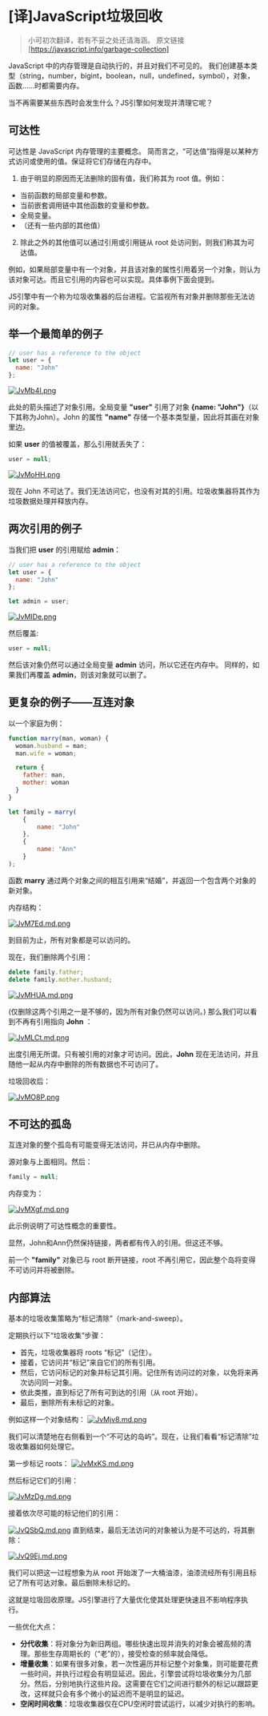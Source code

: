 # [译]JavaScript垃圾回收
> 小可初次翻译，若有不妥之处还请海涵。
> 原文链接 [https://javascript.info/garbage-collection]
>

JavaScript 中的内存管理是自动执行的，并且对我们不可见的。
我们创建基本类型（string，number，bigint，boolean，null，undefined，symbol），对象，函数……时都需要内存。

当不再需要某些东西时会发生什么？JS引擎如何发现并清理它呢？


## 可达性
可达性是 JavaScript 内存管理的主要概念。
简而言之，“可达值”指得是以某种方式访问​​或使用的值。保证将它们存储在内存中。

1. 由于明显的原因而无法删除的固有值，我们称其为 root 值。例如：

 - 当前函数的局部变量和参数。
 - 当前嵌套调用链中其他函数的变量和参数。
 - 全局变量。
 - （还有一些内部的其他值）


2. 除此之外的其他值可以通过引用或引用链从 root 处访问到，则我们称其为可达值。

例如，如果局部变量中有一个对象，并且该对象的属性引用着另一个对象，则认为该对象可达。而且它引用的内容也可以实现。具体事例下面会提到。

JS引擎中有一个称为垃圾收集器的后台进程。它监视所有对象并删除那些无法访问的对象。


## 举一个最简单的例子

```js
// user has a reference to the object
let user = {
  name: "John"
};
```

[![JvMb4I.png](https://s1.ax1x.com/2020/05/02/JvMb4I.png)](https://imgchr.com/i/JvMb4I)

此处的箭头描述了对象引用。全局变量 **"user"** 引用了对象 **{name: "John"}**（以下其称为John）。John 的属性 **"name"** 存储一个基本类型量，因此将其画在对象里边。

如果 **user** 的值被覆盖，那么引用就丢失了：
```js
user = null;
```

[![JvMoHH.png](https://s1.ax1x.com/2020/05/02/JvMoHH.png)](https://imgchr.com/i/JvMoHH)

现在 John 不可达了。我们无法访问它，也没有对其的引用。垃圾收集器将其作为垃圾数据处理并释放内存。

## 两次引用的例子

当我们把 **user** 的引用赋给 **admin**：

```js
// user has a reference to the object
let user = {
  name: "John"
};

let admin = user;
```

[![JvMIDe.png](https://s1.ax1x.com/2020/05/02/JvMIDe.png)](https://imgchr.com/i/JvMIDe)


然后覆盖:
```js
user = null;
```

然后该对象仍然可以通过全局变量 **admin** 访问，所以它还在内存中。
同样的，如果我们再覆盖 **admin**，则该对象就可以删了。

## 更复杂的例子——互连对象

以一个家庭为例：
```js
function marry(man, woman) {
  woman.husband = man;
  man.wife = woman;

  return {
    father: man,
    mother: woman
  }
}

let family = marry(
	{
		name: "John"
	}, 
	{
		name: "Ann"
	}
);
```

函数 **marry** 通过两个对象之间的相互引用来“结婚”，并返回一个包含两个对象的新对象。

内存结构：

[![JvM7Ed.md.png](https://s1.ax1x.com/2020/05/02/JvM7Ed.md.png)](https://imgchr.com/i/JvM7Ed)

到目前为止，所有对象都是可以访问的。

现在，我们删除两个引用：

```js
delete family.father;
delete family.mother.husband;
```
[![JvMHUA.md.png](https://s1.ax1x.com/2020/05/02/JvMHUA.md.png)](https://imgchr.com/i/JvMHUA)

(仅删除这两个引用之一是不够的，因为所有对象仍然可以访问。)
那么我们可以看到不再有引用指向 **John** ：

[![JvMLCt.md.png](https://s1.ax1x.com/2020/05/02/JvMLCt.md.png)](https://imgchr.com/i/JvMLCt)

出度引用无所谓。只有被引用的对象才可访问。因此，**John** 现在无法访问，并且随他一起从内存中删除的所有数据也不可访问了。

垃圾回收后：

[![JvMO8P.png](https://s1.ax1x.com/2020/05/02/JvMO8P.png)](https://imgchr.com/i/JvMO8P)

## 不可达的孤岛

互连对象的整个孤岛有可能变得无法访问，并已从内存中删除。

源对象与上面相同。然后：

```js
family = null;
```

内存变为：

[![JvMXgf.md.png](https://s1.ax1x.com/2020/05/02/JvMXgf.md.png)](https://imgchr.com/i/JvMXgf)

此示例说明了可达性概念的重要性。

显然，John和Ann仍然保持链接，两者都有传入的引用。但这还不够。

前一个 **"family"** 对象已与 root 断开链接，root 不再引用它，因此整个岛将变得不可访问并将被删除。


## 内部算法
基本的垃圾收集策略为“标记清除”（mark-and-sweep）。

定期执行以下“垃圾收集”步骤：

 - 首先，垃圾收集器将 roots “标记”（记住）。
 - 接着，它访问并“标记”来自它们的所有引用。
 - 然后，它访问标记的对象并标记其引用。记住所有访问过的对象，以免将来再次访问同一对象。
 - 依此类推，直到标记了所有可到达的引用（从 root 开始）。
 - 最后，删除所有未标记的对象。

例如这样一个对象结构：
[![JvMjv8.md.png](https://s1.ax1x.com/2020/05/02/JvMjv8.md.png)](https://imgchr.com/i/JvMjv8)


我们可以清楚地在右侧看到一个“不可达的岛屿”。现在，让我们看看“标记清除”垃圾收集器如何处理它。

第一步标记 roots：
[![JvMxKS.md.png](https://s1.ax1x.com/2020/05/02/JvMxKS.md.png)](https://imgchr.com/i/JvMxKS)

然后标记它们的引用：


[![JvMzDg.md.png](https://s1.ax1x.com/2020/05/02/JvMzDg.md.png)](https://imgchr.com/i/JvMzDg)

接着依次尽可能的标记他们的引用：

[![JvQSbQ.md.png](https://s1.ax1x.com/2020/05/02/JvQSbQ.md.png)](https://imgchr.com/i/JvQSbQ)
直到结束，最后无法访问的对象被认为是不可达的，将其删除：

[![JvQ9Ej.md.png](https://s1.ax1x.com/2020/05/02/JvQ9Ej.md.png)](https://imgchr.com/i/JvQ9Ej)

我们可以把这一过程想象为从 root 开始泼了一大桶油漆，油漆流经所有引用且标记了所有可达对象。最后删除未标记的。

这就是垃圾回收原理。JS引擎进行了大量优化使其处理更快速且不影响程序执行。

一些优化大点：

 - **分代收集**：将对象分为新旧两组。哪些快速出现并消失的对象会被高频的清理。那些生存周期长的（“老”的），接受检查的频率就会降低。
 - **增量收集**：如果有很多对象，若一次性遍历并标记整个对象集，则可能要花费一些时间，并执行过程会有明显延迟。因此，引擎尝试将垃圾收集分为几部分。然后，分别地执行这些片段。这需要在它们之间进行额外的标记以跟踪更改，这样就只会有多个微小的延迟而不是明显的延迟。
 - **空闲时间收集**：垃圾收集器仅在CPU空闲时尝试运行，以减少对执行的影响。

